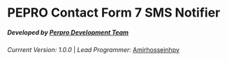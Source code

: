 **PEPRO Contact Form 7 SMS Notifier**
=====================================

##### **Developed by** [Perpro Development Team](https://pepro.dev/)

*Currrent Version: 1.0.0* \| *Lead Programmer:*
[Amirhosseinhpv](https://hpv.im/)
